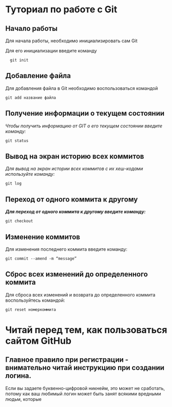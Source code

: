 # Туториал по работе с Git

## Начало работы

Для начала работы, необходимо инициализировать сам Git

Для его инициализации введите команду 

```
  git init
```

## Добавление файла

Для добавления файла в Git необходимо воспользоваться командой 

```
git add название файла
```
## Получение информации о текущем состоянии

*Чтобы получить информацию от GIT  о его текущем состоянии введите команду:*

```
git status

```

## Вывод на экран историю всех коммитов

_Для вывод на экран истории всех коммитов с их хеш-кодами используйте команду:_

```
git log

```

## Переход от одного коммита к другому

***Для переход от одного коммита к другому введите команду:***

```
git checkout

```

## Изменение коммитов

Для изменения последнего коммита введите команду:

```
git commit --amend -m “message”

```


## Сброс всех изменений до определенного коммита

Для сброса всех изменений и возврата до определенного коммита воспользуйтесь командой:

```
git reset номеркоммита

```



# Читай перед тем, как пользоваться сайтом GitHub

## Главное правило при регистрации - внимательно читай инструкцию при создании логина.

Если вы задаете буквенно-цифровой никнейм, это может не сработать, потому как ваш любимый логин может быть занят всякими вредными людьм, которые
